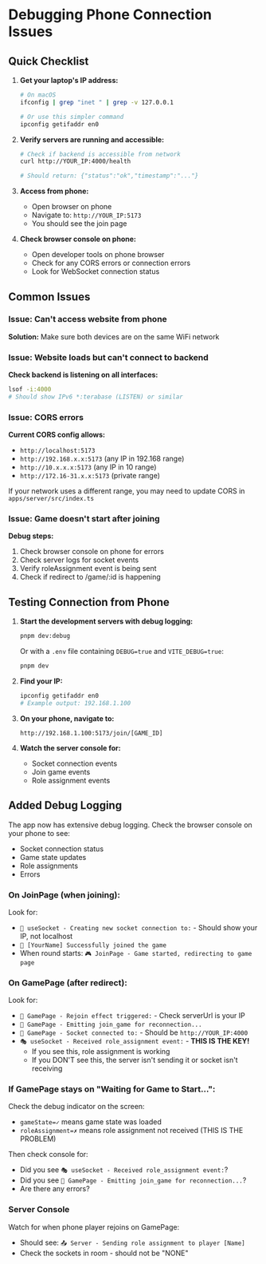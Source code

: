 # Debugging Phone Connection Issues

## Quick Checklist

1. **Get your laptop's IP address:**
   ```bash
   # On macOS
   ifconfig | grep "inet " | grep -v 127.0.0.1
   
   # Or use this simpler command
   ipconfig getifaddr en0
   ```

2. **Verify servers are running and accessible:**
   ```bash
   # Check if backend is accessible from network
   curl http://YOUR_IP:4000/health
   
   # Should return: {"status":"ok","timestamp":"..."}
   ```

3. **Access from phone:**
   - Open browser on phone
   - Navigate to: `http://YOUR_IP:5173`
   - You should see the join page

4. **Check browser console on phone:**
   - Open developer tools on phone browser
   - Check for any CORS errors or connection errors
   - Look for WebSocket connection status

## Common Issues

### Issue: Can't access website from phone

**Solution:** Make sure both devices are on the same WiFi network

### Issue: Website loads but can't connect to backend

**Check backend is listening on all interfaces:**
```bash
lsof -i:4000
# Should show IPv6 *:terabase (LISTEN) or similar
```

### Issue: CORS errors

**Current CORS config allows:**
- `http://localhost:5173`
- `http://192.168.x.x:5173` (any IP in 192.168 range)
- `http://10.x.x.x:5173` (any IP in 10 range)
- `http://172.16-31.x.x:5173` (private range)

If your network uses a different range, you may need to update CORS in `apps/server/src/index.ts`

### Issue: Game doesn't start after joining

**Debug steps:**
1. Check browser console on phone for errors
2. Check server logs for socket events
3. Verify roleAssignment event is being sent
4. Check if redirect to /game/:id is happening

## Testing Connection from Phone

1. **Start the development servers with debug logging:**
   ```bash
   pnpm dev:debug
   ```
   
   Or with a `.env` file containing `DEBUG=true` and `VITE_DEBUG=true`:
   ```bash
   pnpm dev
   ```

2. **Find your IP:**
   ```bash
   ipconfig getifaddr en0
   # Example output: 192.168.1.100
   ```

3. **On your phone, navigate to:**
   ```
   http://192.168.1.100:5173/join/[GAME_ID]
   ```

4. **Watch the server console for:**
   - Socket connection events
   - Join game events  
   - Role assignment events

## Added Debug Logging

The app now has extensive debug logging. Check the browser console on your phone to see:
- Socket connection status
- Game state updates
- Role assignments
- Errors

### On JoinPage (when joining):
Look for:
- `🔌 useSocket - Creating new socket connection to:` - Should show your IP, not localhost
- `👤 [YourName] Successfully joined the game`
- When round starts: `🎮 JoinPage - Game started, redirecting to game page`

### On GamePage (after redirect):
Look for:
- `🔄 GamePage - Rejoin effect triggered:` - Check serverUrl is your IP
- `📡 GamePage - Emitting join_game for reconnection...`
- `📡 GamePage - Socket connected to:` - Should be `http://YOUR_IP:4000`
- `🎭 useSocket - Received role_assignment event:` - **THIS IS THE KEY!**
  - If you see this, role assignment is working
  - If you DON'T see this, the server isn't sending it or socket isn't receiving

### If GamePage stays on "Waiting for Game to Start...":

Check the debug indicator on the screen:
- `gameState=✓` means game state was loaded
- `roleAssignment=✗` means role assignment not received (THIS IS THE PROBLEM)

Then check console for:
- Did you see `🎭 useSocket - Received role_assignment event:`?
- Did you see `📡 GamePage - Emitting join_game for reconnection...`?
- Are there any errors?

### Server Console

Watch for when phone player rejoins on GamePage:
- Should see: `📤 Server - Sending role assignment to player [Name]`
- Check the sockets in room - should not be "NONE"

